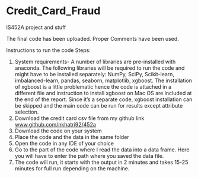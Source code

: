 # Credit_Card_Fraud
IS452A project and stuff

The final code has been uploaded. Proper Comments have been used.

Instructions to run the code 
Steps:
 
1.	System requirements- A number of libraries are pre-installed with anaconda. The following libraries will be required to run the code and might have to be installed separately: NumPy, SciPy, Scikit-learn, imbalanced-learn, pandas, seaborn, matplotlib, xgboost. The installation of xgboost is a little problematic hence the code is attached in a different file and instruction to install xgboost on Mac OS are included at the end of the report. Since it’s a separate code, xgboost installation can be skipped and the main code can be run for results except attribute selection. 
2.	Download the credit card csv file from my github link www.github.com/nkhatri92/452a
3.	Download the code on your system 
4.	Place the code and the data in the same folder
5.	Open the code in any IDE of your choice
6.	Go to the part of the code where I read the data into a data frame. Here you will have to enter the path where you saved the data file. 
7.	The code will run, it starts with the output in 2 minutes and takes 15-25 minutes for full run depending on the machine. 


